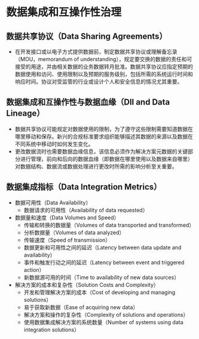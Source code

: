 # **数据集成和互操作性治理**

## 数据共享协议（Data Sharing Agreements）

- 在开发接口或以电子方式提供数据前，制定数据共享协议或理解备忘录（MOU，memorandum of understanding），规定要交换的数据的责任和可接受的用途，并由相关数据的业务数据转月批准。数据共享协议应指定预期的数据使用和访问、使用限制以及预期的服务级别，包括所需的系统运行时间和响应时间。协议对受监管的行业或设计个人和安全信息的情况尤其重要。

## 数据集成和互操作性与数据血缘（DII and Data Lineage）

- 数据共享协议可能规定对数据使用的限制，为了遵守这些限制需要知道数据在哪里移动和保存。新兴的合规标准要求组织能够描述其数据的来源以及数据在不同系统中移动时如何发生变化。
- 更改数据流时也需要数据血缘信息，该信息必须作为解决方案元数据的关键部分进行管理，前向和后向的数据血缘（即数据在哪里使用以及数据来自哪里）对数据结构、数据流或数据处理进行更改时所需的影响分析至关重要。

## 数据集成指标（Data Integration Metrics）

- 数据可用性（Data Availability）
  - 数据请求的可用性（Availability of data requested）
- 数据量和速度（Data Volumes and Speed）
  - 传输和转换的数据量（Volumes of data transported and transformed）
  - 分析数据量（Volumes of data analyzed）
  - 传输速度（Speed of transmission）
  - 数据更新和可用性之间的延迟（Latency between data update and availability）
  - 事件和触发行动之间的延迟（Latency between event and triggered action）
  - 新数据源可用的时间（Time to availability of new data sources）
- 解决方案的成本和复杂性（Solution Costs and Complexity）
  - 开发和管理解决方案的成本（Cost of developing and managing solutions）
  - 易于获取新数据（Ease of acquiring new data）
  - 解决方案和操作的复杂性（Complexity of solutions and operations）
  - 使用数据集成解决方案的系统数量（Number of systems using data integration solutions）